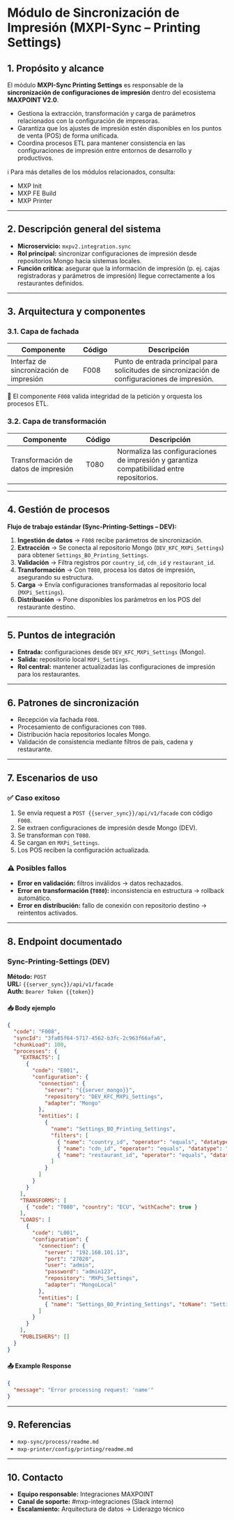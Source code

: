 # Módulo de Sincronización de Impresión (MXPI-Sync – Printing Settings)

## 1. Propósito y alcance
El módulo **MXPI-Sync Printing Settings** es responsable de la **sincronización de configuraciones de impresión** dentro del ecosistema **MAXPOINT V2.0**.

- Gestiona la extracción, transformación y carga de parámetros relacionados con la configuración de impresoras.  
- Garantiza que los ajustes de impresión estén disponibles en los puntos de venta (POS) de forma unificada.  
- Coordina procesos ETL para mantener consistencia en las configuraciones de impresión entre entornos de desarrollo y productivos.  

ℹ️ Para más detalles de los módulos relacionados, consulta:  
- MXP Init  
- MXP FE Build  
- MXP Printer  

---

## 2. Descripción general del sistema
- **Microservicio:** `mxpv2.integration.sync`  
- **Rol principal:** sincronizar configuraciones de impresión desde repositorios Mongo hacia sistemas locales.  
- **Función crítica:** asegurar que la información de impresión (p. ej. cajas registradoras y parámetros de impresión) llegue correctamente a los restaurantes definidos.  

---

## 3. Arquitectura y componentes

### 3.1. Capa de fachada
| Componente | Código | Descripción |
|------------|--------|-------------|
| Interfaz de sincronización de impresión | F008 | Punto de entrada principal para solicitudes de sincronización de configuraciones de impresión. |

🔑 El componente `F008` valida integridad de la petición y orquesta los procesos ETL.  

### 3.2. Capa de transformación
| Componente | Código | Descripción |
|------------|--------|-------------|
| Transformación de datos de impresión | T080 | Normaliza las configuraciones de impresión y garantiza compatibilidad entre repositorios. |

---

## 4. Gestión de procesos

**Flujo de trabajo estándar (Sync-Printing-Settings – DEV):**  
1. **Ingestión de datos** → `F008` recibe parámetros de sincronización.  
2. **Extracción** → Se conecta al repositorio Mongo (`DEV_KFC_MXPi_Settings`) para obtener `Settings_BO_Printing_Settings`.  
3. **Validación** → Filtra registros por `country_id`, `cdn_id` y `restaurant_id`.  
4. **Transformación** → Con `T080`, procesa los datos de impresión, asegurando su estructura.  
5. **Carga** → Envía configuraciones transformadas al repositorio local (`MXPi_Settings`).  
6. **Distribución** → Pone disponibles los parámetros en los POS del restaurante destino.  

---

## 5. Puntos de integración
- **Entrada:** configuraciones desde `DEV_KFC_MXPi_Settings` (Mongo).  
- **Salida:** repositorio local `MXPi_Settings`.  
- **Rol central:** mantener actualizadas las configuraciones de impresión para los restaurantes.  

---

## 6. Patrones de sincronización
- Recepción vía fachada `F008`.  
- Procesamiento de configuraciones con `T080`.  
- Distribución hacia repositorios locales Mongo.  
- Validación de consistencia mediante filtros de país, cadena y restaurante.  

---

## 7. Escenarios de uso

### ✅ Caso exitoso
1. Se envía request a `POST {{server_sync}}/api/v1/facade` con código `F008`.  
2. Se extraen configuraciones de impresión desde Mongo (DEV).  
3. Se transforman con `T080`.  
4. Se cargan en `MXPi_Settings`.  
5. Los POS reciben la configuración actualizada.  

### ⚠️ Posibles fallos
- **Error en validación:** filtros inválidos → datos rechazados.  
- **Error en transformación (`T080`):** inconsistencia en estructura → rollback automático.  
- **Error en distribución:** fallo de conexión con repositorio destino → reintentos activados.  

---

## 8. Endpoint documentado

### Sync-Printing-Settings (DEV)

**Método:** `POST`  
**URL:** `{{server_sync}}/api/v1/facade`  
**Auth:** `Bearer Token {{token}}`  

#### 📥 Body ejemplo
```json
{
  "code": "F008",
  "syncId": "3fa85f64-5717-4562-b3fc-2c963f66afa6",
  "chunkLoad": 100,
  "processes": {
    "EXTRACTS": [
      {
        "code": "E001",
        "configuration": {
          "connection": {
            "server": "{{server_mongo}}",
            "repository": "DEV_KFC_MXPi_Settings",
            "adapter": "Mongo"
          },
          "entities": [
            {
              "name": "Settings_BO_Printing_Settings",
              "filters": [
                { "name": "country_id", "operator": "equals", "datatype": "uuid", "value": "d6cac83d-6ce5-f62e-2628-1e2e9ae7b51f" },
                { "name": "cdn_id", "operator": "equals", "datatype": "uuid", "value": "bc2d8ada-e25e-1bb7-55fe-32d1205ac4af" },
                { "name": "restaurant_id", "operator": "equals", "datatype": "uuid", "value": "24260579-faf8-763f-aac7-5e16faff96d1" }
              ]
            }
          ]
        }
      }
    ],
    "TRANSFORMS": [
      { "code": "T080", "country": "ECU", "withCache": true }
    ],
    "LOADS": [
      {
        "code": "L001",
        "configuration": {
          "connection": {
            "server": "192.168.101.13",
            "port": "27020",
            "user": "admin",
            "password": "admin123",
            "repository": "MXPi_Settings",
            "adapter": "MongoLocal"
          },
          "entities": [
            { "name": "Settings_BO_Printing_Settings", "toName": "Settings_BO_Printing_Settings" }
          ]
        }
      }
    ],
    "PUBLISHERS": []
  }
}
```

#### 📤 Example Response
```json
{
  "message": "Error processing request: 'name'"
}
```

---

## 9. Referencias
- `mxp-sync/process/readme.md`  
- `mxp-printer/config/printing/readme.md`  

---

## 10. Contacto
- **Equipo responsable:** Integraciones MAXPOINT  
- **Canal de soporte:** #mxp-integraciones (Slack interno)  
- **Escalamiento:** Arquitectura de datos → Liderazgo técnico  
